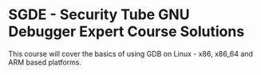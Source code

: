 # SGDE - Security Tube GNU Debugger Expert Course Solutions
This course will cover the basics of using GDB on Linux - x86, x86_64 and ARM based platforms. 
